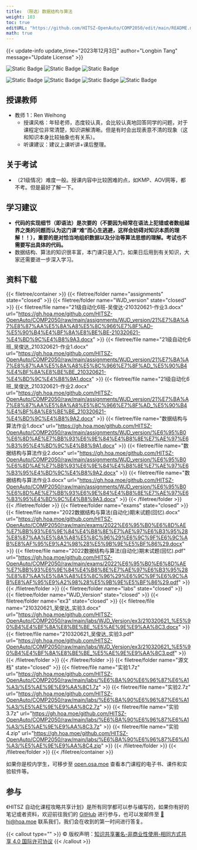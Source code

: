 ```yaml
---
title: （限选）数据结构与算法
weight: 103
toc: true
editURL: "https://github.com/HITSZ-OpenAuto/COMP2050/edit/main/README.md"
math: true
---
```


{{< update-info update_time="2023年12月3日" author="Longbin Tang" message="Update License" >}}


<div class="img-div hx-mt-4 hx-flex-row hx-justify-start hx-items-center">

![Static Badge](https://img.shields.io/badge/%E8%80%83%E6%9F%A5%E8%AF%BE-green)  ![Static Badge](https://img.shields.io/badge/限选课-green)  ![Static Badge](https://img.shields.io/badge/%E5%AD%A6%E5%88%86-2-moccasin)

![Static Badge](https://img.shields.io/badge/%E6%88%90%E7%BB%A9%E6%9E%84%E6%88%90（21级）-gold)  ![Static Badge](https://img.shields.io/badge/%E4%BD%9C%E4%B8%9A-10%25-wheat)  ![Static Badge](https://img.shields.io/badge/实验-20%25-wheat)  ![Static Badge](https://img.shields.io/badge/%E4%BD%9C%E4%B8%9A-70%25-wheat) 

</div>

## 授课教师

- 教师 1：Ren Weihong
  - 授课风格：年轻老师，态度较认真，会比较认真地回答同学的问题，对于课程定位非常清楚，知识讲解清晰。但是有时会出现表意不清的现象（这和知识本身比较抽象也有关系）。
  - 听课建议：建议上课听讲+课后整理。

## 关于考试
- （21级情况）难度一般。授课内容中比较困难的点，如KMP、AOV网等，都不考。但是最好了解一下。

## 学习建议
- **代码的实现细节（即语法）是次要的（不要因为经常在语法上犯错或者数组越界之类的问题而认为这门课“难”而心生逃避，这样会妨碍对知识本质的理解！！），重要的是对恰当地组织数据以及分治等算法思想的理解。考试也不需要写出具体的代码。**
- 数据结构、算法的知识很丰富，本门课只是入门，如果日后用到有关知识，大家还需要进一步深入学习。

## 资料下载

{{< filetree/container >}}
  {{< filetree/folder name="assignments" state="closed" >}}
  {{< filetree/folder name="WJD_version" state="closed" >}}
    {{< filetree/file name="21级自动化6班-吴俊达-210320621-作业3.docx" url="https://gh.hoa.moe/github.com/HITSZ-OpenAuto/COMP2050/raw/main/assignments/WJD_version/21%E7%BA%A7%E8%87%AA%E5%8A%A8%E5%8C%966%E7%8F%AD-%E5%90%B4%E4%BF%8A%E8%BE%BE-210320621-%E4%BD%9C%E4%B8%9A3.docx" >}}
    {{< filetree/file name="21级自动化6班_吴俊达_210320621-作业1.docx" url="https://gh.hoa.moe/github.com/HITSZ-OpenAuto/COMP2050/raw/main/assignments/WJD_version/21%E7%BA%A7%E8%87%AA%E5%8A%A8%E5%8C%966%E7%8F%AD_%E5%90%B4%E4%BF%8A%E8%BE%BE_210320621-%E4%BD%9C%E4%B8%9A1.docx" >}}
    {{< filetree/file name="21级自动化6班_吴俊达_210320621-作业2.docx" url="https://gh.hoa.moe/github.com/HITSZ-OpenAuto/COMP2050/raw/main/assignments/WJD_version/21%E7%BA%A7%E8%87%AA%E5%8A%A8%E5%8C%966%E7%8F%AD_%E5%90%B4%E4%BF%8A%E8%BE%BE_210320621-%E4%BD%9C%E4%B8%9A2.docx" >}}
    {{< filetree/file name="数据结构与算法作业1.docx" url="https://gh.hoa.moe/github.com/HITSZ-OpenAuto/COMP2050/raw/main/assignments/WJD_version/%E6%95%B0%E6%8D%AE%E7%BB%93%E6%9E%84%E4%B8%8E%E7%AE%97%E6%B3%95%E4%BD%9C%E4%B8%9A1.docx" >}}
    {{< filetree/file name="数据结构与算法作业2.docx" url="https://gh.hoa.moe/github.com/HITSZ-OpenAuto/COMP2050/raw/main/assignments/WJD_version/%E6%95%B0%E6%8D%AE%E7%BB%93%E6%9E%84%E4%B8%8E%E7%AE%97%E6%B3%95%E4%BD%9C%E4%B8%9A2.docx" >}}
    {{< filetree/file name="数据结构与算法作业3.docx" url="https://gh.hoa.moe/github.com/HITSZ-OpenAuto/COMP2050/raw/main/assignments/WJD_version/%E6%95%B0%E6%8D%AE%E7%BB%93%E6%9E%84%E4%B8%8E%E7%AE%97%E6%B3%95%E4%BD%9C%E4%B8%9A3.docx" >}}
  {{< /filetree/folder >}}
  {{< /filetree/folder >}}
  {{< filetree/folder name="exams" state="closed" >}}
    {{< filetree/file name="2022数据结构与算法(自动化)期末试题(回忆).docx" url="https://gh.hoa.moe/github.com/HITSZ-OpenAuto/COMP2050/raw/main/exams/2022%E6%95%B0%E6%8D%AE%E7%BB%93%E6%9E%84%E4%B8%8E%E7%AE%97%E6%B3%95%28%E8%87%AA%E5%8A%A8%E5%8C%96%29%E6%9C%9F%E6%9C%AB%E8%AF%95%E9%A2%98%28%E5%9B%9E%E5%BF%86%29.docx" >}}
    {{< filetree/file name="2022数据结构与算法(自动化)期末试题(回忆).pdf" url="https://gh.hoa.moe/github.com/HITSZ-OpenAuto/COMP2050/raw/main/exams/2022%E6%95%B0%E6%8D%AE%E7%BB%93%E6%9E%84%E4%B8%8E%E7%AE%97%E6%B3%95%28%E8%87%AA%E5%8A%A8%E5%8C%96%29%E6%9C%9F%E6%9C%AB%E8%AF%95%E9%A2%98%28%E5%9B%9E%E5%BF%86%29.pdf" >}}
  {{< /filetree/folder >}}
  {{< filetree/folder name="labs" state="closed" >}}
  {{< filetree/folder name="WJD_Version" state="closed" >}}
  {{< filetree/folder name="ex3" state="closed" >}}
    {{< filetree/file name="210320621_吴俊达_实验3.docx" url="https://gh.hoa.moe/github.com/HITSZ-OpenAuto/COMP2050/raw/main/labs/WJD_Version/ex3/210320621_%E5%90%B4%E4%BF%8A%E8%BE%BE_%E5%AE%9E%E9%AA%8C3.docx" >}}
    {{< filetree/file name="210320621_吴俊达_实验3.pdf" url="https://gh.hoa.moe/github.com/HITSZ-OpenAuto/COMP2050/raw/main/labs/WJD_Version/ex3/210320621_%E5%90%B4%E4%BF%8A%E8%BE%BE_%E5%AE%9E%E9%AA%8C3.pdf" >}}
  {{< /filetree/folder >}}
  {{< /filetree/folder >}}
  {{< filetree/folder name="源文档" state="closed" >}}
    {{< filetree/file name="实验1.7z" url="https://gh.hoa.moe/github.com/HITSZ-OpenAuto/COMP2050/raw/main/labs/%E6%BA%90%E6%96%87%E6%A1%A3/%E5%AE%9E%E9%AA%8C1.7z" >}}
    {{< filetree/file name="实验2.7z" url="https://gh.hoa.moe/github.com/HITSZ-OpenAuto/COMP2050/raw/main/labs/%E6%BA%90%E6%96%87%E6%A1%A3/%E5%AE%9E%E9%AA%8C2.7z" >}}
    {{< filetree/file name="实验3.7z" url="https://gh.hoa.moe/github.com/HITSZ-OpenAuto/COMP2050/raw/main/labs/%E6%BA%90%E6%96%87%E6%A1%A3/%E5%AE%9E%E9%AA%8C3.7z" >}}
    {{< filetree/file name="实验4.zip" url="https://gh.hoa.moe/github.com/HITSZ-OpenAuto/COMP2050/raw/main/labs/%E6%BA%90%E6%96%87%E6%A1%A3/%E5%AE%9E%E9%AA%8C4.zip" >}}
  {{< /filetree/folder >}}
  {{< /filetree/folder >}}
{{< /filetree/container >}}

如果你是校内学生，可移步至 <a href='https://open.osa.moe/openauto/COMP2050'>open.osa.moe</a> 查看本门课程的电子书、课件和实验软件等。

## 参与

《HITSZ 自动化课程攻略共享计划》是所有同学都可以参与编写的，如果你有好的笔记或者资料，欢迎前往我们的 [GitHub](https://github.com/HITSZ-OpenAuto) 进行参与，也可以发邮件至 [📮hi@hoa.moe](mailto:hi@hoa.moe) 联系我们，我们会在收到的第一时间进行答复。

{{< callout type="" >}}
  © 版权声明：[知识共享署名-非商业性使用-相同方式共享 4.0 国际许可协议](https://creativecommons.org/licenses/by-nc-sa/4.0/)
{{< /callout >}}
